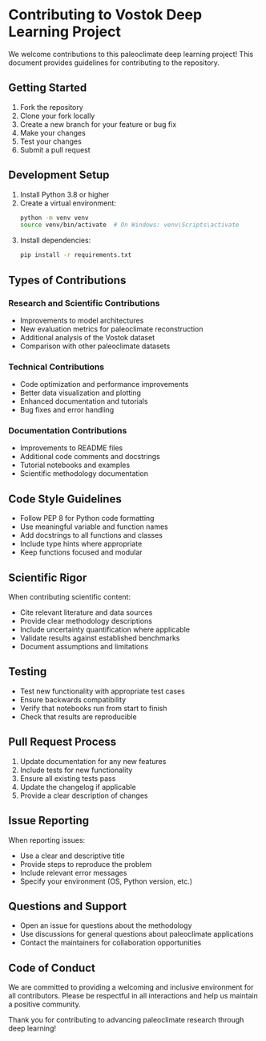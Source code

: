 # Contributing to Vostok Deep Learning Project

We welcome contributions to this paleoclimate deep learning project! This document provides guidelines for contributing to the repository.

## Getting Started

1. Fork the repository
2. Clone your fork locally
3. Create a new branch for your feature or bug fix
4. Make your changes
5. Test your changes
6. Submit a pull request

## Development Setup

1. Install Python 3.8 or higher
2. Create a virtual environment:
   ```bash
   python -m venv venv
   source venv/bin/activate  # On Windows: venv\Scripts\activate
   ```
3. Install dependencies:
   ```bash
   pip install -r requirements.txt
   ```

## Types of Contributions

### Research and Scientific Contributions
- Improvements to model architectures
- New evaluation metrics for paleoclimate reconstruction
- Additional analysis of the Vostok dataset
- Comparison with other paleoclimate datasets

### Technical Contributions
- Code optimization and performance improvements
- Better data visualization and plotting
- Enhanced documentation and tutorials
- Bug fixes and error handling

### Documentation Contributions
- Improvements to README files
- Additional code comments and docstrings
- Tutorial notebooks and examples
- Scientific methodology documentation

## Code Style Guidelines

- Follow PEP 8 for Python code formatting
- Use meaningful variable and function names
- Add docstrings to all functions and classes
- Include type hints where appropriate
- Keep functions focused and modular

## Scientific Rigor

When contributing scientific content:
- Cite relevant literature and data sources
- Provide clear methodology descriptions
- Include uncertainty quantification where applicable
- Validate results against established benchmarks
- Document assumptions and limitations

## Testing

- Test new functionality with appropriate test cases
- Ensure backwards compatibility
- Verify that notebooks run from start to finish
- Check that results are reproducible

## Pull Request Process

1. Update documentation for any new features
2. Include tests for new functionality
3. Ensure all existing tests pass
4. Update the changelog if applicable
5. Provide a clear description of changes

## Issue Reporting

When reporting issues:
- Use a clear and descriptive title
- Provide steps to reproduce the problem
- Include relevant error messages
- Specify your environment (OS, Python version, etc.)

## Questions and Support

- Open an issue for questions about the methodology
- Use discussions for general questions about paleoclimate applications
- Contact the maintainers for collaboration opportunities

## Code of Conduct

We are committed to providing a welcoming and inclusive environment for all contributors. Please be respectful in all interactions and help us maintain a positive community.

Thank you for contributing to advancing paleoclimate research through deep learning!
